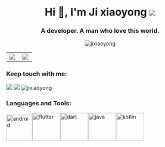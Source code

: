 ### <h1 align="center">Hi 👋, I'm Ji xiaoyong <img src="https://img.shields.io/github/followers/jixiaoyong?style=social" /></h1>
<h3 align="center">A developer. A man who love this world.</h3>
<p align="center"> <img src="http://github-readme-streak-stats.herokuapp.com?user=jixiaoyong&hide_border=true&date_format=%5BY.%5Dn.j" alt="jixiaoyong" /></p>


<table width="100%"  border="0" cellpadding="0" cellspacing="0" frame="void" rules="none" style="border-collapse:collapse;" bordercolor="#000000">
  <tr>
    <td align="center">
        <img align="left" src="https://github-readme-stats.vercel.app/api?username=jixiaoyong&show_icons=true&theme=default&hide=issues,contribs" />
    </td>
    <td align="center">
                <img align="left" src="https://github-readme-stats.vercel.app/api/top-langs/?username=jixiaoyong&hide=javascript,html,css&layout=compact" />
    </td>
  </tr>
</table>


<h3 align="left">Keep touch with me:</h3>
<p align="left"><a href="mailto:jixiaoyong1995@gmail.com" target="_blank" rel="noopener noreferrer"><img src="https://img.shields.io/badge/gamil-jixiaoyong1995-31aa52?logo=Gmail" /></a> <a href="https://xiaoyong.ml/" target="_blank" rel="noopener noreferrer"><img src="https://badgen.net/badge/%F0%9F%8C%90/xiaoyong.ml/cyan" /></a> <img src="https://komarev.com/ghpvc/?username=jixiaoyong&label=Profile%20views&color=0e75b6&style=flat" alt="jixiaoyong" /></p>

<h3 align="left">Languages and Tools:</h3><p align="left"> 
  
<p><img src="https://s3.bmp.ovh/imgs/2022/04/23/97ce58509314acd3.webp" alt="android" width="auto" height="70"/><img src="https://s3.bmp.ovh/imgs/2022/04/23/145404445e75d358.webp" alt="flutter" width="auto" height="75"/><img src="https://s3.bmp.ovh/imgs/2022/04/23/d26f3568e7f51be1.webp" alt="dart" width="auto" height="75"/><img src="https://s3.bmp.ovh/imgs/2022/04/23/00f2c6fdf1695763.webp" alt="java" width="auto" height="75"/><img src="https://s3.bmp.ovh/imgs/2022/04/23/5f6b77b74970f139.webp" alt="kotlin" width="auto" height="75"/></p>



 


